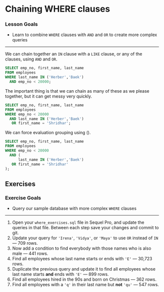 # Chaining WHERE clauses

### Lesson Goals

- Learn to combine `WHERE` clauses with `AND` and `OR` to create more complex queries

-------------------------------------------------

We can chain together an `IN` clause with a `LIKE` clause, or any of the clauses, using `AND` and `OR`.

~~~sql
SELECT emp_no, first_name, last_name
FROM employees
WHERE last_name IN ('Herber','Baek')
  AND emp_no < 20000;
~~~

The important thing is that we can chain as many of these as we please together, but it can get messy very quickly.

~~~sql
SELECT emp_no, first_name, last_name
FROM employees
WHERE emp_no < 20000
  AND last_name IN ('Herber','Baek')
   OR first_name = 'Shridhar';
~~~

We can force evaluation grouping using ().

~~~sql
SELECT emp_no, first_name, last_name
FROM employees
WHERE emp_no < 20000
  AND (
      last_name IN ('Herber','Baek')
   OR first_name = 'Shridhar'
);
~~~

## Exercises

### Exercise Goals

- Query our sample database with more complex `WHERE` clauses

-------------------------------------------------

1. Open your `where_exercises.sql` file in Sequel Pro, and update the queries in that file. Between each step save your changes and commit to git.
1. Update your query for `'Irena'`, `'Vidya'`, or `'Maya'` to use `OR` instead of `IN` &mdash; 709 rows.
1. Now add a condition to find everybody with those names who is also male &mdash; 441 rows.
1. Find all employees whose last name starts or ends with `'E'` &mdash; 30,723 rows.
1. Duplicate the previous query and update it to find all employees whose last name starts **and** ends with `'E'` &mdash; 899 rows.
1. Find all employees hired in the 90s and born on Christmas &mdash; 362 rows.
1. Find all employees with a `'q'` in their last name but **not** `'qu'` &mdash; 547 rows.
